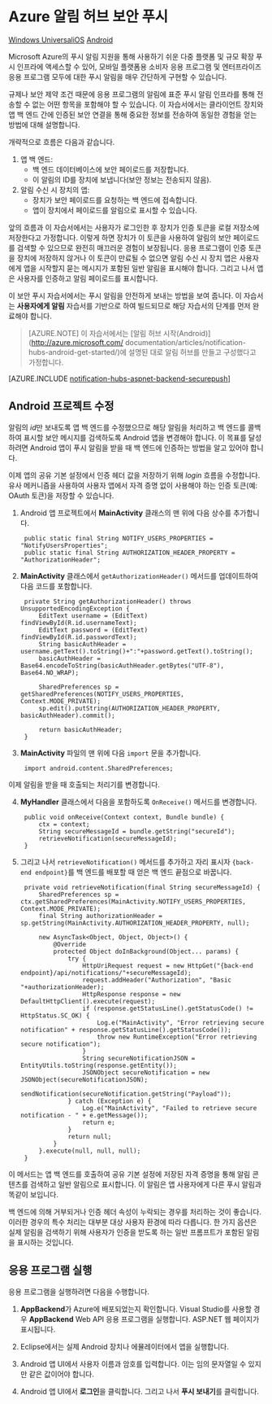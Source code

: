﻿<properties 
	pageTitle="Azure 알림 허브 보안 푸시" 
	description="Azure에서 Android 앱에 보안 푸시 알림을 보내는 방법에 대해 알아봅니다. 코드 샘플은 Java 및 C#으로 작성되었습니다." 
	documentationCenter="android" 
	authors="RickSaling" 
	manager="dwrede" 
	editor="" 
	services="notification-hubs"/>

<tags 
	ms.service="notification-hubs" 
	ms.workload="mobile" 
	ms.tgt_pltfrm="" 
	ms.devlang="java" 
	ms.topic="article" 
	ms.date="09/24/2014" 
	ms.author="ricksal"/>

# Azure 알림 허브 보안 푸시

<div class="dev-center-tutorial-selector sublanding"> 
    	<a href="/ko-kr/documentation/articles/notification-hubs-aspnet-backend-windows-dotnet-secure-push/" title="Windows Universal">Windows Universal</a><a href="/ko-kr/documentation/articles/notification-hubs-aspnet-backend-ios-secure-push/" title="iOS">iOS</a>
		<a href="/ko-kr/documentation/articles/notification-hubs-aspnet-backend-android-secure-push/" title="Android" class="current">Android</a>
</div>

Microsoft Azure의 푸시 알림 지원을 통해 사용하기 쉬운 다중 플랫폼 및 규모 확장 푸시 인프라에 액세스할 수 있어, 모바일 플랫폼용 소비자 응용 프로그램 및 엔터프라이즈 응용 프로그램 모두에 대한 푸시 알림을 매우 간단하게 구현할 수 있습니다. 

규제나 보안 제약 조건 때문에 응용 프로그램의 알림에 표준 푸시 알림 인프라를 통해 전송할 수 없는 어떤 항목을 포함해야 할 수 있습니다. 이 자습서에서는 클라이언트 장치와 앱 백 엔드 간에 인증된 보안 연결을 통해 중요한 정보를 전송하여 동일한 경험을 얻는 방법에 대해 설명합니다.

개략적으로 흐름은 다음과 같습니다.

1. 앱 백 엔드:
	- 백 엔드 데이터베이스에 보안 페이로드를 저장합니다.
	- 이 알림의 ID를 장치에 보냅니다(보안 정보는 전송되지 않음).
2. 알림 수신 시 장치의 앱:
	- 장치가 보안 페이로드를 요청하는 백 엔드에 접속합니다.
	- 앱이 장치에서 페이로드를 알림으로 표시할 수 있습니다.

앞의 흐름과 이 자습서에서는 사용자가 로그인한 후 장치가 인증 토큰을 로컬 저장소에 저장한다고 가정합니다. 이렇게 하면 장치가 이 토큰을 사용하여 알림의 보안 페이로드를 검색할 수 있으므로 완전히 매끄러운 경험이 보장됩니다. 응용 프로그램이 인증 토큰을 장치에 저장하지 않거나 이 토큰이 만료될 수 없으면 알림 수신 시 장치 앱은 사용자에게 앱을 시작할지 묻는 메시지가 포함된 일반 알림을 표시해야 합니다. 그리고 나서 앱은 사용자를 인증하고 알림 페이로드를 표시합니다.

이 보안 푸시 자습서에서는 푸시 알림을 안전하게 보내는 방법을 보여 줍니다. 이 자습서는 **사용자에게 알림** 자습서를 기반으로 하여 빌드되므로 해당 자습서의 단계를 먼저 완료해야 합니다.

> [AZURE.NOTE] 이 자습서에서는 [알림 허브 시작(Android)](http://azure.microsoft.com/ documentation/articles/notification-hubs-android-get-started/)에 설명된 대로 알림 허브를 만들고 구성했다고 가정합니다.

[AZURE.INCLUDE [notification-hubs-aspnet-backend-securepush](../includes/notification-hubs-aspnet-backend-securepush.md)]

## Android 프로젝트 수정

알림의  *id*만 보내도록 앱 백 엔드를 수정했으므로 해당 알림을 처리하고 백 엔드를 콜백하여 표시할 보안 메시지를 검색하도록 Android 앱을 변경해야 합니다.
이 목표를 달성하려면 Android 앱이 푸시 알림을 받을 때 백 엔드에 인증하는 방법을 알고 있어야 합니다.

이제 앱의 공유 기본 설정에서 인증 헤더 값을 저장하기 위해 *login* 흐름을 수정합니다. 유사 메커니즘을 사용하여 사용자 앱에서 자격 증명 없이 사용해야 하는 인증 토큰(예: OAuth 토큰)을 저장할 수 있습니다.

1. Android 앱 프로젝트에서 **MainActivity** 클래스의 맨 위에 다음 상수를 추가합니다.

		public static final String NOTIFY_USERS_PROPERTIES = "NotifyUsersProperties";
		public static final String AUTHORIZATION_HEADER_PROPERTY = "AuthorizationHeader";

2. **MainActivity** 클래스에서 `getAuthorizationHeader()` 메서드를 업데이트하여 다음 코드를 포함합니다.

		private String getAuthorizationHeader() throws UnsupportedEncodingException {
			EditText username = (EditText) findViewById(R.id.usernameText);
    		EditText password = (EditText) findViewById(R.id.passwordText);
    		String basicAuthHeader = username.getText().toString()+":"+password.getText().toString();
    		basicAuthHeader = Base64.encodeToString(basicAuthHeader.getBytes("UTF-8"), Base64.NO_WRAP);
    	
    		SharedPreferences sp = getSharedPreferences(NOTIFY_USERS_PROPERTIES, Context.MODE_PRIVATE);
    		sp.edit().putString(AUTHORIZATION_HEADER_PROPERTY, basicAuthHeader).commit();
    	
    		return basicAuthHeader;
		}

3. **MainActivity** 파일의 맨 위에 다음  `import` 문을 추가합니다.

		import android.content.SharedPreferences;

이제 알림을 받을 때 호출되는 처리기를 변경합니다.

4. **MyHandler** 클래스에서 다음을 포함하도록 `OnReceive()` 메서드를 변경합니다.

		public void onReceive(Context context, Bundle bundle) {
	    	ctx = context;   
	    	String secureMessageId = bundle.getString("secureId");
	    	retrieveNotification(secureMessageId);
		}

5. 그리고 나서 `retrieveNotification()` 메서드를 추가하고 자리 표시자 `{back-end endpoint}`를 백 엔드를 배포할 때 얻은 백 엔드 끝점으로 바꿉니다.

		private void retrieveNotification(final String secureMessageId) {
			SharedPreferences sp = ctx.getSharedPreferences(MainActivity.NOTIFY_USERS_PROPERTIES, Context.MODE_PRIVATE);
    		final String authorizationHeader = sp.getString(MainActivity.AUTHORIZATION_HEADER_PROPERTY, null);
		
			new AsyncTask<Object, Object, Object>() {
				@Override
				protected Object doInBackground(Object... params) {
					try {
						HttpUriRequest request = new HttpGet("{back-end endpoint}/api/notifications/"+secureMessageId);
						request.addHeader("Authorization", "Basic "+authorizationHeader);
						HttpResponse response = new DefaultHttpClient().execute(request);
						if (response.getStatusLine().getStatusCode() != HttpStatus.SC_OK) {
							Log.e("MainActivity", "Error retrieving secure notification" + response.getStatusLine().getStatusCode());
							throw new RuntimeException("Error retrieving secure notification");
						}
						String secureNotificationJSON = EntityUtils.toString(response.getEntity());
						JSONObject secureNotification = new JSONObject(secureNotificationJSON);
						sendNotification(secureNotification.getString("Payload"));
					} catch (Exception e) {
						Log.e("MainActivity", "Failed to retrieve secure notification - " + e.getMessage());
						return e;
					}
					return null;
				}
			}.execute(null, null, null);
		}
		

이 메서드는 앱 백 엔드를 호출하여 공유 기본 설정에 저장된 자격 증명을 통해 알림 콘텐츠를 검색하고 일반 알림으로 표시합니다. 이 알림은 앱 사용자에게 다른 푸시 알림과 똑같이 보입니다.

백 엔드에 의해 거부되거나 인증 헤더 속성이 누락되는 경우를 처리하는 것이 좋습니다. 이러한 경우의 특수 처리는 대부분 대상 사용자 환경에 따라 다릅니다. 한 가지 옵션은 실제 알림을 검색하기 위해 사용자가 인증을 받도록 하는 일반 프롬프트가 포함된 알림을 표시하는 것입니다.

## 응용 프로그램 실행

응용 프로그램을 실행하려면 다음을 수행합니다.

1. **AppBackend**가 Azure에 배포되었는지 확인합니다. Visual Studio를 사용할 경우 **AppBackend** Web API 응용 프로그램을 실행합니다. ASP.NET 웹 페이지가 표시됩니다.

2. Eclipse에서는 실제 Android 장치나 에뮬레이터에서 앱을 실행합니다.

3. Android 앱 UI에서 사용자 이름과 암호를 입력합니다. 이는 임의 문자열일 수 있지만 같은 값이어야 합니다.

4. Android 앱 UI에서 **로그인**을 클릭합니다. 그리고 나서 **푸시 보내기**를 클릭합니다.

<!--HONumber=45--> 
